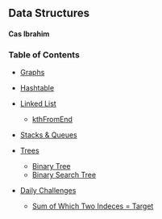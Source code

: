 ## Data Structures
#### Cas Ibrahim

### Table of Contents

* [Graphs](graph/)

* [Hashtable](hashtable/)

* [Linked List](linkedList/linked-list.js)
  * [kthFromEnd](linkedList/kthFromEnd-ll.js)

* [Stacks & Queues](stacksAndQueues/)

* [Trees](trees/)
  * [Binary Tree]()
  * [Binary Search Tree]()

* [Daily Challenges](dailyChallenge/)
  * [Sum of Which Two Indeces = Target](dailyChallenge/two-sum.js)